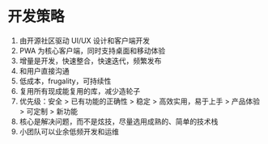 # 开发策略

1. 由开源社区驱动 UI/UX 设计和客户端开发
2. PWA 为核心客户端，同时支持桌面和移动体验
3. 增量是开发，快速整合，快速迭代，频繁发布
4. 和用户直接沟通
5. 低成本，frugality，可持续性
6. 复用所有现成能复用的库，减少造轮子
7. 优先级：安全 > 已有功能的正确性 > 稳定 > 高效实用，易于上手 > 产品体验 > 可定制 > 新功能
8. 核心是解决问题，而不是炫技，尽量选用成熟的、简单的技术栈
9. 小团队可以业余低频开发和运维

